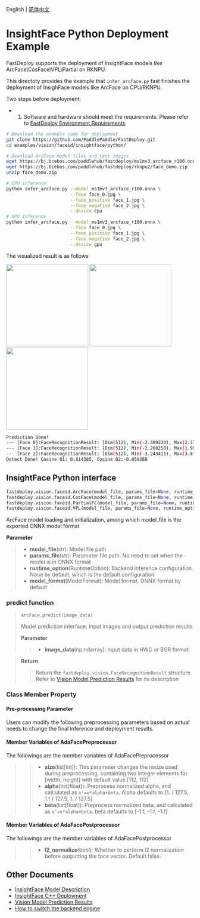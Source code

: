 English | [简体中文](README_CN.md)
# InsightFace Python Deployment Example

FastDeploy supports the deployment of InsightFace models like ArcFace\CosFace\VPL\Partial on RKNPU.

This directoty provides the example that `infer_arcface.py` fast finishes the deployment of InsighFace models like ArcFace on CPU/RKNPU.


Two steps before deployment:

- 1. Software and hardware should meet the requirements. Please refer to [FastDeploy Environment Requirements](../../../../../../docs/cn/build_and_install/rknpu2.md)

```bash
# Download the example code for deployment
git clone https://github.com/PaddlePaddle/FastDeploy.git
cd examples/vision/faceid/insightface/python/

# Download ArcFace model files and test images
wget https://bj.bcebos.com/paddlehub/fastdeploy/ms1mv3_arcface_r100.onnx
wget https://bj.bcebos.com/paddlehub/fastdeploy/rknpu2/face_demo.zip
unzip face_demo.zip

# CPU inference
python infer_arcface.py --model ms1mv3_arcface_r100.onnx \
                        --face face_0.jpg \
                        --face_positive face_1.jpg \
                        --face_negative face_2.jpg \
                        --device cpu
# GPU inference
python infer_arcface.py --model ms1mv3_arcface_r100.onnx \
                        --face face_0.jpg \
                        --face_positive face_1.jpg \
                        --face_negative face_2.jpg \
                        --device gpu
```

The visualized result is as follows

<div width="700">
<img width="220" float="left" src="https://user-images.githubusercontent.com/67993288/184321537-860bf857-0101-4e92-a74c-48e8658d838c.JPG">
<img width="220" float="left" src="https://user-images.githubusercontent.com/67993288/184322004-a551e6e4-6f47-454e-95d6-f8ba2f47b516.JPG">
<img width="220" float="left" src="https://user-images.githubusercontent.com/67993288/184321622-d9a494c3-72f3-47f1-97c5-8a2372de491f.JPG">
</div>

```bash
Prediction Done!
--- [Face 0]:FaceRecognitionResult: [Dim(512), Min(-2.309220), Max(2.372197), Mean(0.016987)]
--- [Face 1]:FaceRecognitionResult: [Dim(512), Min(-2.288258), Max(1.995104), Mean(-0.003400)]
--- [Face 2]:FaceRecognitionResult: [Dim(512), Min(-3.243411), Max(3.875866), Mean(-0.030682)]
Detect Done! Cosine 01: 0.814385, Cosine 02:-0.059388

```

## InsightFace Python interface

```python
fastdeploy.vision.faceid.ArcFace(model_file, params_file=None, runtime_option=None, model_format=ModelFormat.ONNX)
fastdeploy.vision.faceid.CosFace(model_file, params_file=None, runtime_option=None, model_format=ModelFormat.ONNX)
fastdeploy.vision.faceid.PartialFC(model_file, params_file=None, runtime_option=None, model_format=ModelFormat.ONNX)
fastdeploy.vision.faceid.VPL(model_file, params_file=None, runtime_option=None, model_format=ModelFormat.ONNX)
```

ArcFace model loading and initialization, among which model_file is the exported ONNX model format

**Parameter**

> * **model_file**(str): Model file path 
> * **params_file**(str): Parameter file path. No need to set when the model is in ONNX format
> * **runtime_option**(RuntimeOption): Backend inference configuration. None by default, which is the default configuration
> * **model_format**(ModelFormat): Model format. ONNX format by default

### predict function

> ```python
> ArcFace.predict(image_data)
> ```
>
> Model prediction interface. Input images and output prediction results
>
> **Parameter**
>
> > * **image_data**(np.ndarray): Input data in HWC or BGR format

> **Return**
>
> > Return the `fastdeploy.vision.FaceRecognitionResult` structure. Refer to [Vision Model Prediction Results](../../../../../../docs/api/vision_results/) for its description

### Class Member Property
#### Pre-processing Parameter
Users can modify the following preprocessing parameters based on actual needs to change the final inference and deployment results.

#### Member Variables of AdaFacePreprocessor
The followings are the member variables of AdaFacePreprocessor
> > * **size**(list[int]): This parameter changes the resize used during preprocessing, containing two integer elements for [width, height] with default value [112, 112]
> > * **alpha**(list[float]): Preprocess normalized alpha, and calculated as `x'=x*alpha+beta`. Alpha defaults to [1. / 127.5, 1.f / 127.5, 1. / 127.5]
> > * **beta**(list[float]): Preprocess normalized beta, and calculated as `x'=x*alpha+beta`. beta defaults to [-1.f, -1.f, -1.f]

#### Member Variables of AdaFacePostprocessor
The followings are the member variables of AdaFacePostprocessor
> > * **l2_normalize**(bool): Whether to perform l2 normalization before outputting the face vector. Default false.


## Other Documents

- [InsightFace Model Description](..)
- [InsightFace C++ Deployment](../cpp)
- [Vision Model Prediction Results](../../../../../../docs/api/vision_results/)
- [How to switch the backend engine](../../../../../../docs/cn/faq/how_to_change_backend.md)
